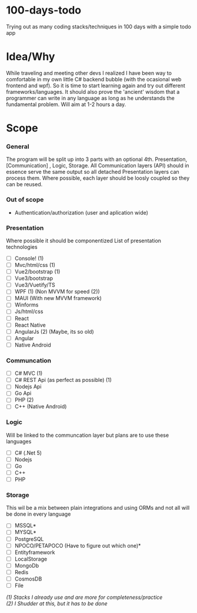 # 100-days-todo
Trying out as many coding stacks/techniques in 100 days with a simple todo app

# Idea/Why
While traveling and meeting other devs I realized I have been way to comfortable in my own little C# backend bubble (with the ocasional web frontend and wpf). So it is time to start learning again and try out different frameworks/languages. It should also prove the 'ancient' wisdom that a programmer can write in any language as long as he understands the fundamental problem.
Will aim at 1-2 hours a day.

# Scope
### General
The program will be split up into 3 parts with an optional 4th. Presentation, [Communication] , Logic, Storage.
All Communication layers (API) should in essence serve the same output so all detached Presentation layers can process them.
Where possible, each layer should be loosly coupled so they can be reused.

### Out of scope
- Authentication/authorization (user and aplication wide)

### Presentation
Where possible it should be componentized
List of presentation technologies
- [ ] Console! (1)
- [ ] Mvc/html/css (1)
- [ ] Vue2/bootstrap (1)
- [ ] Vue3/bootstrap
- [ ] Vue3/Vuetify/TS
- [ ] WPF (1) (Non MVVM for speed (2))
- [ ] MAUI (With new MVVM framework)
- [ ] Winforms
- [ ] Js/html/css
- [ ] React
- [ ] React Native
- [ ] AngularJs (2) (Maybe, its so old)
- [ ] Angular
- [ ] Native Android

### Communcation
- [ ] C# MVC (1)
- [ ] C# REST Api (as perfect as possible) (1)
- [ ] Nodejs Api
- [ ] Go Api
- [ ] PHP (2)
- [ ] C++ (Native Android)

### Logic
Will be linked to the communcation layer but plans are to use these languages
- [ ] C# (.Net 5)
- [ ] Nodejs
- [ ] Go
- [ ] C++
- [ ] PHP

### Storage
This wil be a mix between plain integrations and using ORMs and not all will be done in every language
- [ ] MSSQL*
- [ ] MYSQL*
- [ ] PostgreSQL
- [ ] NPOCO/PETAPOCO (Have to figure out which one)*
- [ ] Entityframework
- [ ] LocalStorage
- [ ] MongoDb
- [ ] Redis
- [ ] CosmosDB
- [ ] File

_(1) Stacks I already use and are more for completeness/practice
</br>(2) I Shudder at this, but it has to be done_

